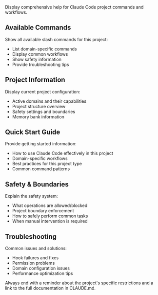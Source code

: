 Display comprehensive help for Claude Code project commands and workflows.

## Available Commands

Show all available slash commands for this project:
- List domain-specific commands
- Display common workflows
- Show safety information
- Provide troubleshooting tips

## Project Information

Display current project configuration:
- Active domains and their capabilities
- Project structure overview
- Safety settings and boundaries
- Memory bank information

## Quick Start Guide

Provide getting started information:
- How to use Claude Code effectively in this project
- Domain-specific workflows
- Best practices for this project type
- Common command patterns

## Safety & Boundaries

Explain the safety system:
- What operations are allowed/blocked
- Project boundary enforcement
- How to safely perform common tasks
- When manual intervention is required

## Troubleshooting

Common issues and solutions:
- Hook failures and fixes
- Permission problems
- Domain configuration issues
- Performance optimization tips

Always end with a reminder about the project's specific restrictions and a link to the full documentation in CLAUDE.md.